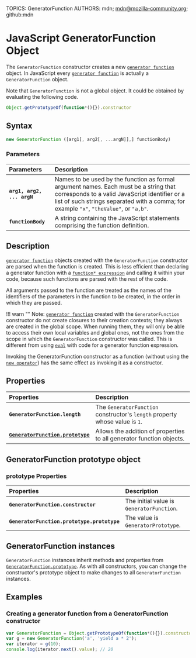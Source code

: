 TOPICS: GeneratorFunction
AUTHORS: mdn; mdn@mozilla-community.org; github:mdn

# JavaScript GeneratorFunction Object

The `GeneratorFunction` constructor creates a new [`generator function`](/en/webfrontend/function*) object.
In JavaScript every [`generator function`](/en/webfrontend/function*)
is actually a `GeneratorFunction` object.

Note that `GeneratorFunction` is not a global object.
It could be obtained by evaluating the following code.

```JavaScript
Object.getPrototypeOf(function*(){}).constructor
```

## Syntax

```JavaScript
new GeneratorFunction ([arg1[, arg2[, ...argN]],] functionBody)
```

### Parameters

| Parameters | Description |
| :-- | :-- |
|**`arg1, arg2, ... argN`**|Names to be used by the function as formal argument names. Each must be a string that corresponds to a valid JavaScript identifier or a list of such strings separated with a comma; for example `"x"`, `"theValue"`, or `"a,b"`.|
|**`functionBody`**|A string containing the JavaScript statements comprising the function definition.|

## Description

[`generator function`](/en/webfrontend/function*) objects created with the `GeneratorFunction` constructor
are parsed when the function is created. This is less efficient than declaring a generator function
with a [`function* expression`](/en/webfrontend/function*) and calling it within your code,
because such functions are parsed with the rest of the code.

All arguments passed to the function are treated as the names of the identifiers of the parameters
in the function to be created, in the order in which they are passed.

!!! warn ""
Note: [`generator function`](/en/webfrontend/function*) created with the `GeneratorFunction` constructor
do not create closures to their creation contexts; they always are created in the global scope.
When running them, they will only be able to access their own local variables and global ones,
not the ones from the scope in which the `GeneratorFunction` constructor was called.
This is different from using [`eval`](/en/webfrontend/eval) with code for a generator function expression.

Invoking the GeneratorFunction constructor as a function (without using the [`new operator`](/en/webfrontend/new))
has the same effect as invoking it as a constructor.

## Properties

| Properties | Description |
| :-- | :-- |
|**`GeneratorFunction.length`**|The `GeneratorFunction` constructor's `length` property whose value is `1`.|
|**[`GeneratorFunction.prototype`](/en/webfrontend/GeneratorFunction.prototype)**|Allows the addition of properties to all generator function objects.|

## GeneratorFunction prototype object

### prototype Properties

| Properties | Description |
| :-- | :-- |
|**`GeneratorFunction.constructor`**|The initial value is `GeneratorFunction`.|
|**`GeneratorFunction.prototype.prototype`**|The value is `GeneratorPrototype`.|

## GeneratorFunction instances

`GeneratorFunction` instances inherit methods and properties from [`GeneratorFunction.prototype`](/en/webfrontend/GeneratorFunction.prototype).
As with all constructors, you can change the constructor's prototype object to make changes to
all `GeneratorFunction` instances.

## Examples

### Creating a generator function from a GeneratorFunction constructor

```JavaScript
var GeneratorFunction = Object.getPrototypeOf(function*(){}).constructor
var g = new GeneratorFunction('a', 'yield a * 2');
var iterator = g(10);
console.log(iterator.next().value); // 20
```
